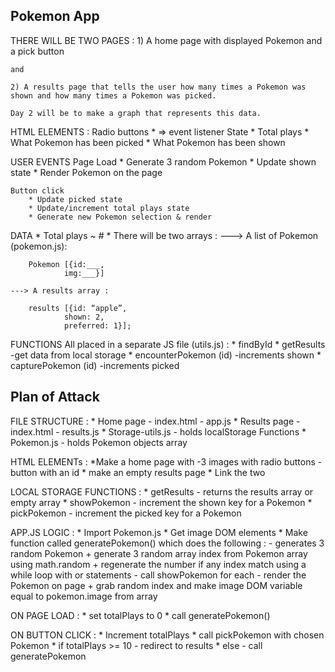## Pokemon App

THERE WILL BE TWO PAGES : 
	1) A home page with displayed Pokemon and a pick button

	and 

	2) A results page that tells the user how many times a Pokemon was shown and how many times a Pokemon was picked.

	Day 2 will be to make a graph that represents this data.

HTML ELEMENTS : 
	Radio buttons
		* => event listener
	State
		* Total plays
		* What Pokemon has been picked
		* What Pokemon has been shown

USER EVENTS
	Page Load
		* Generate 3 random Pokemon
		* Update shown state
		* Render Pokemon on the page

	Button click
		* Update picked state
		* Update/increment total plays state
		* Generate new Pokemon selection & render

DATA
	* Total plays ~ #
	* There will be two arrays :
	---> A list of Pokemon (pokemon.js):

		Pokemon [{id:___,
				img:___}]

	---> A results array :
		
		results [{id: “apple”,
		  		shown: 2,
		  		preferred: 1}];

FUNCTIONS 
All placed in a separate JS file (utils.js) :
	* findById
	* getResults
		-get data from local storage
	* encounterPokemon (id)
		-increments shown
	* capturePokemon (id)
		-increments picked

## Plan of Attack

FILE STRUCTURE :
	* Home page
		- index.html
		- app.js
	* Results page
		-index.html
		- results.js
	* Storage-utils.js
		- holds localStorage Functions
	* Pokemon.js
		- holds Pokemon objects array

HTML ELEMENTs :
	*Make a home page with
		-3 images with radio buttons
		-button with an id
	* make an empty results page
	* Link the two

LOCAL STORAGE FUNCTIONS :
	* getResults - returns the results array or empty array
	* showPokemon - increment the shown key for a Pokemon
	* pickPokemon - increment the picked key for a Pokemon

APP.JS LOGIC :
	* Import Pokemon.js
	* Get image DOM elements
	* Make function called generatePokemon() which does the following :
		- generates 3 random Pokemon
			+ generate 3 random array index from Pokemon array using math.random
			+ regenerate the number if any index match using a while loop with or statements
		- call showPokemon for each
		- render the Pokemon on page
			+ grab random index and make image DOM variable equal to pokemon.image from array

ON PAGE LOAD :
	* set totalPlays to 0
	* call generatePokemon()

ON BUTTON CLICK :
	* Increment totalPlays
	* call pickPokemon with chosen Pokemon
	* if totalPlays >= 10
		- redirect to results
	* else
		- call generatePokemon